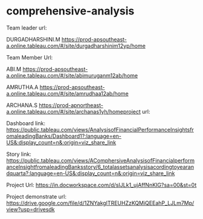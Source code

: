 # comprehensive-analysis

Team leader url:

DURGADHARSHINI.M
https://prod-apsoutheast-a.online.tableau.com/#/site/durgadharshinim12yp/home 

Team Member Url:

ABI.M 
https://prod-apsoutheast-a.online.tableau.com/#/site/abimuruganm12ab/home 

AMRUTHA.A 
https://prod-apsoutheast-a.online.tableau.com/#/site/amrudhaa12ab/home 

ARCHANA.S 
https://prod-apnortheast-a.online.tableau.com/#/site/archanas1yh/homeproject url:

Dashboard link:
https://public.tableau.com/views/AnalysisofFinancialPerformanceInsightsfromaleadingBanks/Dashboard1?:language=en-US&:display_count=n&:origin=viz_share_link

Story link:
https://public.tableau.com/views/AComphersiveAnalysisofFinancialperformanceInsightfromaleadingBanksstory/6_totalassetsanalysisacordingtoyearandquarta?:language=en-US&:display_count=n&:origin=viz_share_link

Project Url:
https://in.docworkspace.com/d/sIJLk1_ujAffNnKIG?sa=00&st=0t

Project demonstrate url:
https://drive.google.com/file/d/1ZNYakgITREUHZzKQMiQEEahP_LJLm7Mp/view?usp=drivesdk
